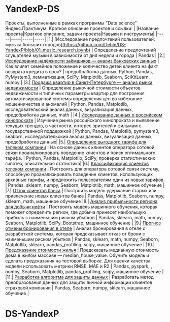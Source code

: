 # YandexP-DS
Проекты, выполненные в рамках программы "Data science" Яндекс.Практикум:
Краткое описание проектов и ссылки:
| |Название проекта|Краткое описание, задачи проекта|Навыки и инструменты|
|-----|-----|-----|-----|
|1.| [Исследование предпочтений пользователей: музыка больших городов][(https://github.com/Dehle/DS-YandexP/blob/01_music_research.ipynb)](https://github.com/Dehle/DS-YandexP/blob/main/02.%20%D0%98%D1%81%D1%81%D0%BB%D0%B5%D0%B4%D0%BE%D0%B2%D0%B0%D0%BD%D0%B8%D0%B5%20%D0%BD%D0%B0%D0%B4%D0%B5%D0%B6%D0%BD%D0%BE%D1%81%D1%82%D0%B8%20%D0%B7%D0%B0%D1%91%D0%BC%D1%89%D0%B8%D0%BA%D0%BE%D0%B2/%D0%98%D1%81%D1%81%D0%BB%D0%B5%D0%B4%D0%BE%D0%B2%D0%B0%D0%BD%D0%B8%D0%B5%20%D0%BD%D0%B0%D0%B4%D1%91%D0%B6%D0%BD%D0%BE%D1%81%D1%82%D0%B8%20%D0%B7%D0%B0%D1%91%D0%BC%D1%89%D0%B8%D0%BA%D0%BE%D0%B2.ipynb) | Определение предпочтений слушателей музыки в зависимости от дня недели и города | Pandas |
|2.| [Исследование надёжности заёмщиков — анализ банковских данных](https://github.com/Dehle/DS-YandexP/tree/main/02.%20Исследованиние%20надежности%20заёмщиков) | Как влияет семейное положение и количество детей клиента на факт возврата кредита в срок? | предобработка данных, Python, Pandas, PyMystem3, лемматизация, SciPy, Matplotlib, Seaborn, SciKitLearn, numpy |
|3.| [Продажа квартир в Санкт-Петербурге — анализ рынка недвижимости](https://github.com/Dehle/YandexP-DS.git) | Определение рыночной стоимости объектов недвижимости и типичных параметры квартир для построения автоматизированной системы определения цен во избежание мошенничества и аномалий | Python, Pandas, Matplotlib, исследовательский анализ данных, визуализация данных, предобработка данных, math |
|4.| [Исследование данных о российском кинопрокате](https://github.com/Dehle/YandexP-DS.git) | Изучение рынка российского кинопроката и выявление текущих трендов, в частности, интерес зрителей к фильмам с   государственной поддержкой | Python, Pandas, Matplotlib, pymystem3, seaborn, исследовательский анализ данных, визуализация данных, предобработка данных|
|5.| [Определение выгодного тарифа для телеком компании](https://github.com/Dehle/YandexP-DS.git) | На основе данных клиентов оператора сотовой связи проанализировать поведение клиентов и поиск оптимального тарифа. | Python, Pandas, Matplotlib, SciPy, проверка статистических гипотез, описательная статистика|
|6.| [Классификаиция клиентов телеком компании](https://github.com/Dehle/YandexP-DS.git) | Построить  для оператора сотовой связи систему, способную проанализировать поведение клиентов, использующих архивные тарифы, и предложить пользователям один из новых тарифов. | Pandas, sklearn, numpy, Seaborn, Matplotlib, math, машинное обучение |
|7.| [Отток клиентов банка](https://github.com/Dehle/YandexP-DS.git) | Построить модель удержание старых или привлечение новых клиентов банка | Pandas, Matplotlib, Seaborn, numpy, sklearn, math, машинное обучение 
|8.| [Анализ прибыльности региона для добычи нефти](https://https://github.com/Dehle/YandexP-DS.git) | Построить модель машинного обучения, которая поможет определить регион, где добыча принесет наибольшую прибыль с наименьшим риском убытков | Pandas, sklearn, math, numpy, Seaborn, Matplotlib, SciPy, Bootstrap, машинное обучение |
|9.| [Прогноз отмены бронирования в отеле](https://https://github.com/Dehle/YandexP-DS.git) | Анализ бронирования в отеле с разработкой системы, которая предсказывает отказ от брони  с наименьшим риском убытков | Pandas, sklearn, math, numpy, Seaborn, Matplotlib, sklearn, pandas_profiling, scipy, машинное обучение |
|10.| [Предсказание стоимости жилья](https://https://github.com/Dehle/YandexP-DS.git) |  Предсказать медианную стоимость дома в жилом массиве — median_house_value. Обучить модель и сделать предсказания на тестовой выборке. Для оценки качества модели использовать метрики RMSE, MAE и R2 | Pandas, pyspark, , numpy, Seaborn, Matplotlib,  pandas_profiling, scipy, машинное обучение |
|11.| [Разработка алгоритма для защиты данных](https://github.com/Dehle/YandexP-DS.git) | Разработать метод преобразования данных для защиты личной информации клиентов страховой компании | Pandas, Seaborn, numpy, sklearn, машинное обучение |
# DS-YandexP
